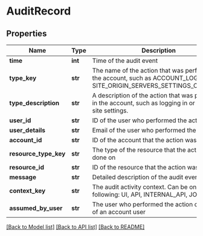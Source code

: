# AuditRecord

## Properties
Name | Type | Description | Notes
------------ | ------------- | ------------- | -------------
**time** | **int** | Time of the audit event | [optional] 
**type_key** | **str** | The name of the action that was performed in the account, such as ACCOUNT_LOGIN or SITE_ORIGIN_SERVERS_SETTINGS_CHANGED. | [optional] 
**type_description** | **str** | A description of the action that was performed in the account, such as logging in or changing site settings. | [optional] 
**user_id** | **str** | ID of the user who performed the action | [optional] 
**user_details** | **str** | Email of the user who performed the action | [optional] 
**account_id** | **str** | ID of the account that the action was done in | [optional] 
**resource_type_key** | **str** | The type of the resource that the action was done on | [optional] 
**resource_id** | **str** | ID of the resource that the action was done on | [optional] 
**message** | **str** | Detailed description of the audit event | [optional] 
**context_key** | **str** | The audit activity context. Can be one of the following: UI, API, INTERNAL_API, JOB, NA | [optional] 
**assumed_by_user** | **str** | The user who performed the action on behalf of an account user | [optional] 

[[Back to Model list]](../README.md#documentation-for-models) [[Back to API list]](../README.md#documentation-for-api-endpoints) [[Back to README]](../README.md)

